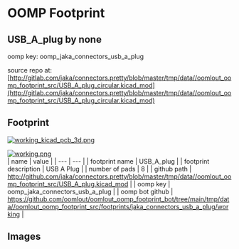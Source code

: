 # OOMP Footprint  
## USB_A_plug  by none  
  
oomp key: oomp_jaka_connectors_usb_a_plug  
  
source repo at: [http://gitlab.com/jaka/connectors.pretty/blob/master/tmp/data//oomlout_oomp_footprint_src/USB_A_plug_circular.kicad_mod](http://gitlab.com/jaka/connectors.pretty/blob/master/tmp/data//oomlout_oomp_footprint_src/USB_A_plug_circular.kicad_mod)  
## Footprint  
  
[![working_kicad_pcb_3d.png](working_kicad_pcb_3d_600.png)](working_kicad_pcb_3d.png)  
  
[![working.png](working_600.png)](working.png)  
| name | value | 
| --- | --- | 
| footprint name | USB_A_plug | 
| footprint description | USB A Plug | 
| number of pads | 8 | 
| github path | http://github.com/jaka/connectors.pretty/blob/master/tmp/data//oomlout_oomp_footprint_src/USB_A_plug.kicad_mod | 
| oomp key | oomp_jaka_connectors_usb_a_plug | 
| oomp bot github | https://github.com/oomlout/oomlout_oomp_footprint_bot/tree/main/tmp/data//oomlout_oomp_footprint_src/footprints/jaka_connectors_usb_a_plug/working | 
## Images  
